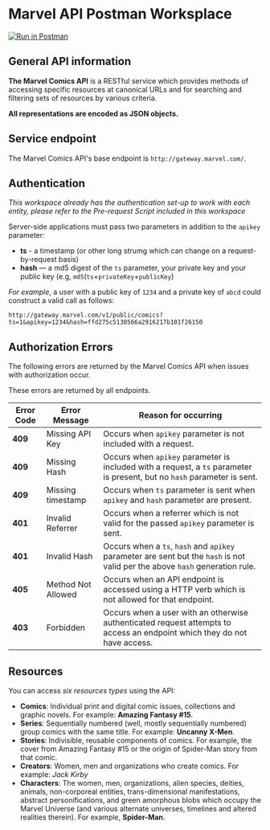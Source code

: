 # Marvel API Postman Worksplace

[![Run in Postman](https://run.pstmn.io/button.svg)](https://god.gw.postman.com/run-collection/11320063-5d70d457-7b01-4587-8733-de2b5eef7083?action=collection%2Ffork&collection-url=entityId%3D11320063-5d70d457-7b01-4587-8733-de2b5eef7083%26entityType%3Dcollection%26workspaceId%3Df6b2b9e3-9c34-415d-8cbe-3eea7e9a73c7)

## General API information

**The Marvel Comics API** is a RESTful service which provides methods of accessing specific resources at canonical URLs and for searching and filtering sets of resources by various criteria.

**All representations are encoded as JSON objects.**

## Service endpoint

The Marvel Comics API's base endpoint is `http://gateway.marvel.com/`.

## Authentication

*This workspace already has the authentication set-up to work with each entity, please refer to the Pre-request Script included in this workspace*

Server-side applications must pass two parameters in addition to the `apikey` parameter:

*   **ts** - a timestamp (or other long strumg which can change on a request-by-request basis)
*   **hash** — a md5 digest of the `ts` parameter, your private key and your public key (e.g, `md5`(`ts`+`privateKey`+`publicKey`)
    

*For example*, a user with a public key of `1234` and a private key of `abcd` could construct a valid call as follows:

`http://gateway.marvel.com/v1/public/comics?ts=1&apikey=1234&hash=ffd275c5130566a2916217b101f26150`

## Authorization Errors

The following errors are returned by the Marvel Comics API when issues with authorization occur.

These errors are returned by all endpoints.

| **Error Code** | **Error Message** | **Reason for occurring** |
| --- | --- | --- |
| **409** | Missing API Key | Occurs when `apikey` parameter is not included with a request. |
| **409** | Missing Hash | Occurs when `apikey` parameter is included with a request, a `ts` parameter is present, but no `hash` parameter is sent. |
| **409** | Missing timestamp | Occurs when `ts` parameter is sent when `apikey` and `hash` parameter are present. |
| **401** | Invalid Referrer | Occurs when a referrer which is not valid for the passed `apikey` parameter is sent. |
| **401** | Invalid Hash | Occurs when a `ts`, `hash` and `apikey` parameter are sent but the `hash` is not valid per the above `hash` generation rule. |
| **405** | Method Not Allowed | Occurs when an API endpoint is accessed using a HTTP verb which is not allowed for that endpoint. |
| **403** | Forbidden | Occurs when a user with an otherwise authenticated request attempts to access an endpoint which they do not have access. |

## Resources

You can access *six resources types* using the API:

*   **Comics**: Individual print and digital comic issues, collections and graphic novels. For example: **Amazing Fantasy #15**.
*   **Series**: Sequentially numbered (well, mostly sequentially numbered) group comics with the same title. For example: **Uncanny X-Men**.
*   **Stories**: Indivisible, reusable components of comics. For example, the cover from Amazing Fantasy #15 or the origin of Spider-Man story from that comic.
*   **Creators**: Women, men and organizations who create comics. For example: *Jack Kirby*
*   **Characters**: The women, men, organizations, alien species, deities, animals, non-corporeal entities, trans-dimensional manifestations, abstract personifications, and green amorphous blobs which occupy the Marvel Universe (and various alternate universes, timelines and altered realities therein). For example, **Spider-Man**.
